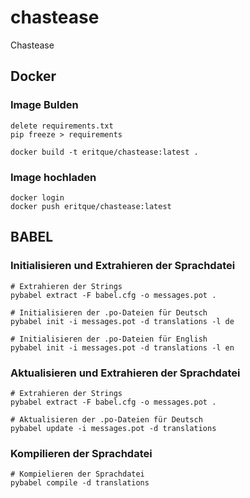 # chastease

Chastease

## Docker

### Image Bulden

```Requirements im .venv erstellen
delete requirements.txt
pip freeze > requirements
```

```Docker
docker build -t eritque/chastease:latest .   
```

### Image hochladen

```Docker
docker login
docker push eritque/chastease:latest
```

## BABEL

### Initialisieren und Extrahieren der Sprachdatei

``` Text
# Extrahieren der Strings
pybabel extract -F babel.cfg -o messages.pot .

# Initialisieren der .po-Dateien für Deutsch
pybabel init -i messages.pot -d translations -l de

# Initialisieren der .po-Dateien für English
pybabel init -i messages.pot -d translations -l en
```

### Aktualisieren und Extrahieren der Sprachdatei

``` Text
# Extrahieren der Strings
pybabel extract -F babel.cfg -o messages.pot .

# Aktualisieren der .po-Dateien für Deutsch
pybabel update -i messages.pot -d translations
```


### Kompilieren der Sprachdatei

``` Text
# Kompielieren der Sprachdatei
pybabel compile -d translations

```
